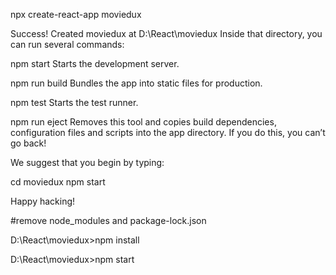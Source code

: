 
npx create-react-app moviedux

Success! Created moviedux at D:\React\moviedux
Inside that directory, you can run several commands:

  npm start
    Starts the development server.

  npm run build
    Bundles the app into static files for production.

  npm test
    Starts the test runner.

  npm run eject
    Removes this tool and copies build dependencies, configuration files
    and scripts into the app directory. If you do this, you can’t go back!

We suggest that you begin by typing:

  cd moviedux
  npm start

Happy hacking!

#remove node_modules and package-lock.json

D:\React\moviedux>npm install

D:\React\moviedux>npm start
